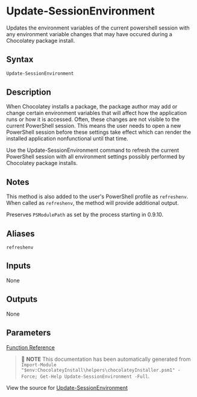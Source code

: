 ﻿---
Order: 390
xref: update-sessionenvironment
Title: Update-SessionEnvironment
Description: Information on Update-SessionEnvironment function
RedirectFrom:
  - docs/helpers-update-session-environment
  - docs/helpersupdatesessionenvironment
---

# Update-SessionEnvironment

<!-- This documentation is automatically generated from https://github.com/chocolatey/choco/blob/master/src/chocolatey.resources/helpers/functions/Update-SessionEnvironment.ps1 using https://github.com/chocolatey/choco/blob/master/GenerateDocs.ps1. Contributions are welcome at the original location(s). -->

Updates the environment variables of the current powershell session with
any environment variable changes that may have occured during a
Chocolatey package install.

## Syntax

~~~powershell
Update-SessionEnvironment
~~~

## Description

When Chocolatey installs a package, the package author may add or change
certain environment variables that will affect how the application runs
or how it is accessed. Often, these changes are not visible to the
current PowerShell session. This means the user needs to open a new
PowerShell session before these settings take effect which can render
the installed application nonfunctional until that time.

Use the Update-SessionEnvironment command to refresh the current
PowerShell session with all environment settings possibly performed by
Chocolatey package installs.

## Notes

This method is also added to the user's PowerShell profile as
`refreshenv`. When called as `refreshenv`, the method will provide
additional output.

Preserves `PSModulePath` as set by the process starting in 0.9.10.

## Aliases

`refreshenv`


## Inputs

None

## Outputs

None

## Parameters
 



[Function Reference](xref:powershell-reference)

> :memo: **NOTE** This documentation has been automatically generated from `Import-Module "$env:ChocolateyInstall\helpers\chocolateyInstaller.psm1" -Force; Get-Help Update-SessionEnvironment -Full`.

View the source for [Update-SessionEnvironment](https://github.com/chocolatey/choco/blob/master/src/chocolatey.resources/helpers/functions/Update-SessionEnvironment.ps1)
